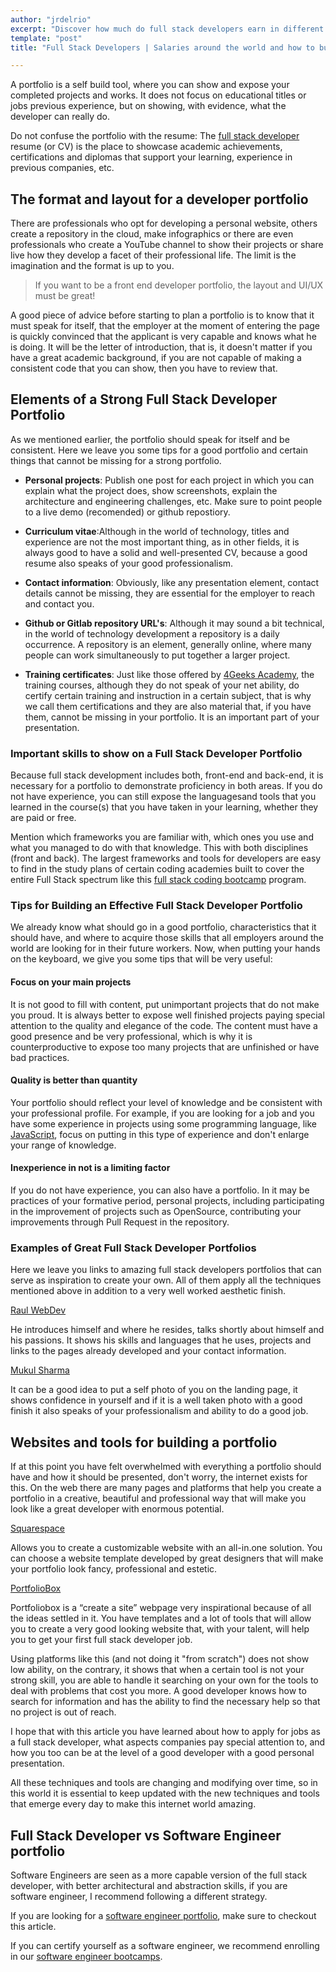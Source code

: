 ```yaml
---
author: "jrdelrio"
excerpt: "Discover how much do full stack developers earn in different countries and let's talk about the portfolio, features and how to build an exceptional one."
template: "post"
title: "Full Stack Developers | Salaries around the world and how to build your first portfolio."

---
```


A portfolio is a self build tool, where you can show and expose your completed projects and works. It does not focus on educational titles or jobs previous experience, but on showing, with evidence, what the developer can really do.

Do not confuse the portfolio with the resume: The [full stack developer](https://4geeksacademy.com/us/full-stack-developer/full-stack-developer) resume (or CV) is the place to showcase academic achievements, certifications and diplomas that support your learning, experience in previous companies, etc.

## The format and layout for a developer portfolio

There are professionals who opt for developing a personal website, others create a repository in the cloud, make infographics or there are even professionals who create a YouTube channel to show their projects or share live how they develop a facet of their professional life. The limit is the imagination and the format is up to you.

> If you want to be a front end developer portfolio, the layout and UI/UX must be great!

A good piece of advice before starting to plan a portfolio is to know that it must speak for itself, that the employer at the moment of entering the page is quickly convinced that the applicant is very capable and knows what he is doing. It will be the letter of introduction, that is, it doesn't matter if you have a great academic background, if you are not capable of making a consistent code that you can show, then you have to review that.

## Elements of a Strong Full Stack Developer Portfolio

As we mentioned earlier, the portfolio should speak for itself and be consistent. Here we leave you some tips for a good portfolio and certain things that cannot be missing for a strong portfolio.

+ **Personal projects**: Publish one post for each project in which you can explain what the project does, show screenshots, explain the architecture and engineering challenges, etc. Make sure to point people to a live demo (recomended) or github repostiory.

+ **Curriculum vitae**:Although in the world of technology, titles and experience are not the most important thing, as in other fields, it is always good to have a solid and well-presented CV, because a good resume also speaks of your good professionalism.

+ **Contact information**: Obviously, like any presentation element, contact details cannot be missing, they are essential for the employer to reach and contact you.

+ **Github or Gitlab repository URL's**: Although it may sound a bit technical, in the world of technology development a repository is a daily occurrence. A repository is an element, generally online, where many people can work simultaneously to put together a larger project.

+ **Training certificates**: Just like those offered by [4Geeks Academy](https://4geeksacademy.com/), the training courses, although they do not speak of your net ability, do certify certain training and instruction in a certain subject, that is why we call them certifications and they are also material that, if you have them, cannot be missing in your portfolio. It is an important part of your presentation.


### Important skills to show on a Full Stack Developer Portfolio

Because full stack development includes both, front-end and back-end, it is necessary for a portfolio to demonstrate proficiency in both areas. If you do not have experience, you can still expose the languages ​​and tools that you learned in the course(s) that you have taken in your learning, whether they are paid or free.

Mention which frameworks you are familiar with, which ones you use and what you managed to do with that knowledge. This with both disciplines (front and back). The largest frameworks and tools for developers are easy to find in the study plans of certain coding academies built to cover the entire Full Stack spectrum like this [full stack coding bootcamp](https://4geeksacademy.com/us/coding-bootcamps/part-time-full-stack-developer) program.


### Tips for Building an Effective Full Stack Developer Portfolio

We already know what should go in a good portfolio, characteristics that it should have, and where to acquire those skills that all employers around the world are looking for in their future workers. Now, when putting your hands on the keyboard, we give you some tips that will be very useful:

#### Focus on your main projects

It is not good to fill with content, put unimportant projects that do not make you proud. It is always better to expose well finished projects paying special attention to the quality and elegance of the code. The content must have a good presence and be very professional, which is why it is counterproductive to expose too many projects that are unfinished or have bad practices.

#### Quality is better than quantity

Your portfolio should reflect your level of knowledge and be consistent with your professional profile. For example, if you are looking for a job and you have some experience in projects using some programming language, like [JavaScript](https://4geeks.com/lesson/what-is-javascript-learn-to-code-in-javascript), focus on putting in this type of experience and don't enlarge your range of knowledge.

#### Inexperience in not is a limiting factor

If you do not have experience, you can also have a portfolio. In it may be practices of your formative period, personal projects, including participating in the improvement of projects such as OpenSource, contributing your improvements through Pull Request in the repository.

### Examples of Great Full Stack Developer Portfolios

Here we leave you links to amazing full stack developers portfolios that can serve as inspiration to create your own. All of them apply all the techniques mentioned above in addition to a very well worked aesthetic finish.

[Raul WebDev](https://raulwebdev.com/)

He introduces himself and where he resides, talks shortly about himself and his passions. It shows his skills and languages that he uses, projects and links to the pages already developed and your contact information.

[Mukul Sharma](https://mukulsharma.in/)

It can be a good idea to put a self photo of you on the landing page, it shows confidence in yourself and if it is a well taken photo with a good finish it also speaks of your professionalism and ability to do a good job.

## Websites and tools for building a portfolio

If at this point you have felt overwhelmed with everything a portfolio should have and how it should be presented, don't worry, the internet exists for this.
On the web there are many pages and platforms that help you create a portfolio in a creative, beautiful and professional way that will make you look like a great developer with enormous potential.

[Squarespace](https://squarespace.com/)

Allows you to create a customizable website with an all-in.one solution. You can choose a website template developed by great designers that will make your portfolio look fancy, professional and estetic.

[PortfolioBox](https://www.portfoliobox.net/)

Portfoliobox is a “create a site” webpage very inspirational because of all the ideas settled in it. You have templates and a lot of tools that will allow you to create a very good looking website that, with your talent, will help you to get your first full stack developer job.

Using platforms like this (and not doing it "from scratch") does not show low ability, on the contrary, it shows that when a certain tool is not your strong skill, you are able to handle it searching on your own for the tools to deal with problems that cost you more. A good developer knows how to search for information and has the ability to find the necessary help so that no project is out of reach.

I hope that with this article you have learned about how to apply for jobs as a full stack developer, what aspects companies pay special attention to, and how you too can be at the level of a good developer with a good personal presentation.

All these techniques and tools are changing and modifying over time, so in this world it is essential to keep updated with the new techniques and tools that emerge every day to make this internet world amazing.

## Full Stack Developer vs Software Engineer portfolio

Software Engineers are seen as a more capable version of the full stack developer, with better architectural and abstraction skills, if you are software engineer, I recommend following a different strategy.

If you are looking for a [software engineer portfolio](https://4geeksacademy.com/us/software-engineer/software-engineer-portfolio), make sure to checkout this article.

If you can certify yourself as a software engineer, we recommend enrolling in our [software engineer bootcamps](https://4geeksacademy.com/us/coding-bootcamps/software-engineer-bootcamp).
